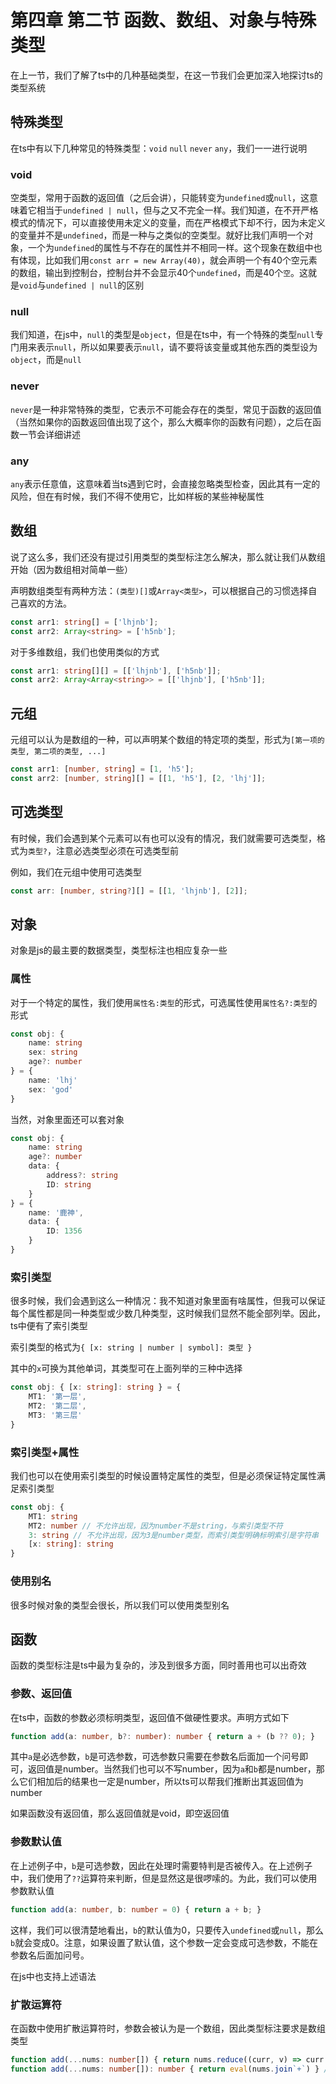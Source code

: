 # 第四章 第二节 函数、数组、对象与特殊类型

在上一节，我们了解了ts中的几种基础类型，在这一节我们会更加深入地探讨ts的类型系统

## 特殊类型

在ts中有以下几种常见的特殊类型：`void` `null` `never` `any`，我们一一进行说明

### void 

空类型，常用于函数的返回值（之后会讲），只能转变为`undefined`或`null`，这意味着它相当于`undefined | null`，但与之又不完全一样。我们知道，在不开严格模式的情况下，可以直接使用未定义的变量，而在严格模式下却不行，因为未定义的变量并不是`undefined`，而是一种与之类似的空类型。就好比我们声明一个对象，一个为`undefined`的属性与不存在的属性并不相同一样。这个现象在数组中也有体现，比如我们用`const arr = new Array(40)`，就会声明一个有40个空元素的数组，输出到控制台，控制台并不会显示40个`undefined`，而是40个`空`。这就是`void`与`undefined | null`的区别

### null

我们知道，在js中，`null`的类型是`object`，但是在ts中，有一个特殊的类型`null`专门用来表示`null`，所以如果要表示`null`，请不要将该变量或其他东西的类型设为`object`，而是`null`

### never

`never`是一种非常特殊的类型，它表示不可能会存在的类型，常见于函数的返回值（当然如果你的函数返回值出现了这个，那么大概率你的函数有问题），之后在函数一节会详细讲述

### any

`any`表示任意值，这意味着当ts遇到它时，会直接忽略类型检查，因此其有一定的风险，但在有时候，我们不得不使用它，比如样板的某些神秘属性

## 数组

说了这么多，我们还没有提过引用类型的类型标注怎么解决，那么就让我们从数组开始（因为数组相对简单一些）

声明数组类型有两种方法：`(类型)[]`或`Array<类型>`，可以根据自己的习惯选择自己喜欢的方法。

```ts
const arr1: string[] = ['lhjnb'];
const arr2: Array<string> = ['h5nb'];
```

对于多维数组，我们也使用类似的方式

```ts
const arr1: string[][] = [['lhjnb'], ['h5nb']];
const arr2: Array<Array<string>> = [['lhjnb'], ['h5nb']];
```

## 元组

元组可以认为是数组的一种，可以声明某个数组的特定项的类型，形式为`[第一项的类型, 第二项的类型, ...]`

```ts
const arr1: [number, string] = [1, 'h5'];
const arr2: [number, string][] = [[1, 'h5'], [2, 'lhj']];
```

## 可选类型

有时候，我们会遇到某个元素可以有也可以没有的情况，我们就需要可选类型，格式为`类型?`，注意必选类型必须在可选类型前

例如，我们在元组中使用可选类型

```ts
const arr: [number, string?][] = [[1, 'lhjnb'], [2]];
```

## 对象

对象是js的最主要的数据类型，类型标注也相应复杂一些

### 属性

对于一个特定的属性，我们使用`属性名:类型`的形式，可选属性使用`属性名?:类型`的形式

```ts
const obj: {
    name: string
    sex: string
    age?: number
} = {
    name: 'lhj'
    sex: 'god'
}
```

当然，对象里面还可以套对象

```ts
const obj: {
    name: string
    age?: number
    data: {
        address?: string
        ID: string
    }
} = {
    name: '鹿神',
    data: {
        ID: 1356
    }
}
```

### 索引类型

很多时候，我们会遇到这么一种情况：我不知道对象里面有啥属性，但我可以保证每个属性都是同一种类型或少数几种类型，这时候我们显然不能全部列举。因此，ts中便有了索引类型

索引类型的格式为`{ [x: string | number | symbol]: 类型 }`

其中的`x`可换为其他单词，其类型可在上面列举的三种中选择

```ts
const obj: { [x: string]: string } = {
    MT1: '第一层',
    MT2: '第二层',
    MT3: '第三层'
}
```

### 索引类型+属性

我们也可以在使用索引类型的时候设置特定属性的类型，但是必须保证特定属性满足索引类型

```ts
const obj: { 
    MT1: string
    MT2: number // 不允许出现，因为number不是string，与索引类型不符
    3: string // 不允许出现，因为3是number类型，而索引类型明确标明索引是字符串
    [x: string]: string 
}
```

### 使用别名

很多时候对象的类型会很长，所以我们可以使用类型别名

## 函数

函数的类型标注是ts中最为复杂的，涉及到很多方面，同时善用也可以出奇效

### 参数、返回值

在ts中，函数的参数必须标明类型，返回值不做硬性要求。声明方式如下

```ts
function add(a: number, b?: number): number { return a + (b ?? 0); }
```

其中`a`是必选参数，`b`是可选参数，可选参数只需要在参数名后面加一个问号即可，返回值是number。当然我们也可以不写number，因为`a`和`b`都是number，那么它们相加后的结果也一定是number，所以ts可以帮我们推断出其返回值为number

如果函数没有返回值，那么返回值就是void，即空返回值

### 参数默认值

在上述例子中，`b`是可选参数，因此在处理时需要特判是否被传入。在上述例子中，我们使用了`??`运算符来判断，但是显然这是很啰嗦的。为此，我们可以使用参数默认值

```ts
function add(a: number, b: number = 0) { return a + b; }
```

这样，我们可以很清楚地看出，`b`的默认值为0，只要传入`undefined`或`null`，那么`b`就会变成0。注意，如果设置了默认值，这个参数一定会变成可选参数，不能在参数名后面加问号。

在js中也支持上述语法

### 扩散运算符

在函数中使用扩散运算符时，参数会被认为是一个数组，因此类型标注要求是数组类型

```ts
function add(...nums: number[]) { return nums.reduce((curr, v) => curr + v) }
function add(...nums: number[]): number { return eval(nums.join`+`) } // 神秘的写法，千万不要学
```